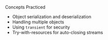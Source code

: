 Concepts Practiced
- Object serialization and deserialization  
- Handling multiple objects  
- Using `transient` for security  
- Try-with-resources for auto-closing streams  

